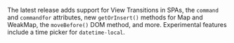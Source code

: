 The latest release adds support for View Transitions in SPAs, the `command` and `commandfor` attributes, new `getOrInsert()` methods for Map and WeakMap, the `moveBefore()` DOM method, and more. Experimental features include a time picker for `datetime-local`.
